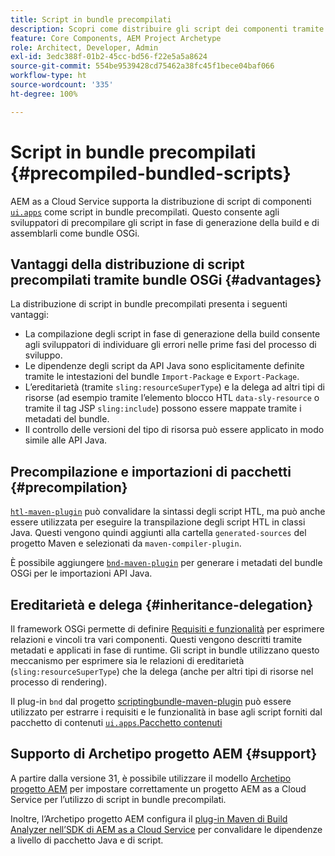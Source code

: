 ```yaml
---
title: Script in bundle precompilati
description: Scopri come distribuire gli script dei componenti tramite bundle OSGi in Adobe Experience Manager Cloud Service.
feature: Core Components, AEM Project Archetype
role: Architect, Developer, Admin
exl-id: 3edc388f-01b2-45cc-bd56-f22e5a5a8624
source-git-commit: 554be9539428cd75462a38fc45f1bece04baf066
workflow-type: ht
source-wordcount: '335'
ht-degree: 100%

---
```



# Script in bundle precompilati {#precompiled-bundled-scripts}

AEM as a Cloud Service supporta la distribuzione di script di componenti [`ui.apps`](https://experienceleague.adobe.com/docs/experience-manager-cloud-service/implementing/developing/aem-project-content-package-structure.html?lang=it#code-packages-%2F-osgi-bundles) come script in bundle precompilati. Questo consente agli sviluppatori di precompilare gli script in fase di generazione della build e di assemblarli come bundle OSGi.

## Vantaggi della distribuzione di script precompilati tramite bundle OSGi {#advantages}

La distribuzione di script in bundle precompilati presenta i seguenti vantaggi:

+ La compilazione degli script in fase di generazione della build consente agli sviluppatori di individuare gli errori nelle prime fasi del processo di sviluppo.
+ Le dipendenze degli script da API Java sono esplicitamente definite tramite le intestazioni del bundle `Import-Package` e `Export-Package`.
+ L’ereditarietà (tramite `sling:resourceSuperType`) e la delega ad altri tipi di risorse (ad esempio tramite l’elemento blocco HTL `data-sly-resource` o tramite il tag JSP `sling:include`) possono essere mappate tramite i metadati del bundle.
+ Il controllo delle versioni del tipo di risorsa può essere applicato in modo simile alle API Java.

## Precompilazione e importazioni di pacchetti {#precompilation}

[`htl-maven-plugin`](https://sling.apache.org/components/htl-maven-plugin/index.html) può convalidare la sintassi degli script HTL, ma può anche essere utilizzata per eseguire la transpilazione degli script HTL in classi Java. Questi vengono quindi aggiunti alla cartella `generated-sources` del progetto Maven e selezionati da `maven-compiler-plugin`.

È possibile aggiungere [`bnd-maven-plugin`](https://github.com/bndtools/bnd/tree/master/maven/bnd-maven-plugin) per generare i metadati del bundle OSGi per le importazioni API Java.

## Ereditarietà e delega {#inheritance-delegation}

Il framework OSGi permette di definire [Requisiti e funzionalità](https://docs.osgi.org/specification/osgi.core/7.0.0/framework.module.html#framework.module.dependencies) per esprimere relazioni e vincoli tra vari componenti. Questi vengono descritti tramite metadati e applicati in fase di runtime. Gli script in bundle utilizzano questo meccanismo per esprimere sia le relazioni di ereditarietà (`sling:resourceSuperType`) che la delega (anche per altri tipi di risorse nel processo di rendering).

Il plug-in `bnd` dal progetto [scriptingbundle-maven-plugin](https://sling.apache.org/components/scriptingbundle-maven-plugin/bnd.html) può essere utilizzato per estrarre i requisiti e le funzionalità in base agli script forniti dal pacchetto di contenuti [`ui.apps`.Pacchetto contenuti ](https://experienceleague.adobe.com/docs/experience-manager-cloud-service/implementing/developing/aem-project-content-package-structure.html?lang=it#code-packages-%2F-osgi-bundles)

## Supporto di Archetipo progetto AEM {#support}

A partire dalla versione 31, è possibile utilizzare il modello [Archetipo progetto AEM](https://experienceleague.adobe.com/docs/experience-manager-core-components/using/developing/archetype/using.html?lang=it) per impostare correttamente un progetto AEM as a Cloud Service per l’utilizzo di script in bundle precompilati.

Inoltre, l’Archetipo progetto AEM configura il [plug-in Maven di Build Analyzer nell’SDK di AEM as a Cloud Service](/help/developing/archetype/build-analyzer-maven-plugin.md) per convalidare le dipendenze a livello di pacchetto Java e di script.
